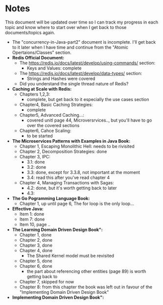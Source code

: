 # Notes
This document will be updated over time so I can track my progress in each topic and know where to start over when I get back to those documents/topics again.
- The "concurrency-in-Java-part2" document is incomplete. I'll get back to it later when I have time and continue from the "Atomic Opertaions/Classes" section.
- **Redis Official Document:**
    - The https://redis.io/docs/latest/develop/using-commands/ section:
        - Keys and Values: complete
    - The https://redis.io/docs/latest/develop/data-types/ section:
        - Strings and Hashes were covered
    - Did you understand the single thread nature of Redis?
- **Caching at Scale with Redis:**
    - Chapters 1,2,3:
        - complete, but get back to it especially the use cases section
    - Chapter4, Basic Caching Strategies:
        - complete
    - Chapter5, Advanced Caching...:
        - covered unitl page 44, Microversrvices.., but you'll have to go over the covered sections
    - Chapter6, Cahce Scaling:
        - to be started
- **The Microservices Patterns with Examples in Java Book:**
    - Chapter 1, Escaping Monolithic Hell: needs to be rivisited
    - Chapter 2, Decomposition Strategies: done
    - Chapter 3, IPC:
        - 3.1: done
        - 3.2: done
        - 3.3: done, except for 3.3.8, not important at the moment
        - 3.4: read this after you've read chapter 4
    - Chapter 4, Managing Transactions with Sagas:
        - 4.2: done, but it's worth getting back to later
        - 4.3:
- **The Go Pogramming Language Book:**
    - Chapter 1, up until page 6, The for loop is the only loop...
- **Effective Java:**
    - Item 1: done
    - Item 7: done
    - Item 10, page ..
- **The Learning Domain Driven Design Book":**
    - Chapter 1, done
    - Chapter 2, done
    - Chapter 3, done
    - Chapter 4, done
        - The Shared Kernel model must be revisited
    - Chapter 5, done
    - Chapter 6, done
        - the part about referencing other entities (page 89) is worth getting back to
    - Chapter 7, skipped for now
    - Chapter 8: from this chapter the book was left out in favour of the "Implementing Domain Driven Design Book"
- **Implementing Domain Driven Design Book":**

